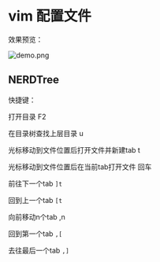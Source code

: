 # vim 配置文件

效果预览：

![demo.png](https://github.com/hoohack/h-vim/blob/master/demo.png)

## NERDTree
快捷键：

打开目录  F2

在目录树查找上层目录 u

光标移动到文件位置后打开文件并新建tab t

光标移动到文件位置后在当前tab打开文件 回车

前往下一个tab `]t`

回到上一个tab `[t`

向前移动n个tab ,n

回到第一个tab `,[`

去往最后一个tab `,]`
